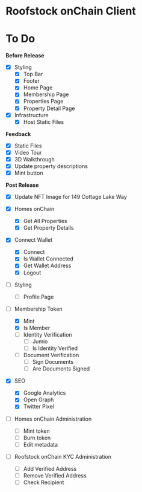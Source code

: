 # Roofstock onChain Client

# To Do

**Before Release**

- [x] Styling
  - [x] Top Bar
  - [x] Footer
  - [x] Home Page
  - [x] Membership Page
  - [x] Properties Page
  - [x] Property Detail Page
- [x] Infrastructure
  - [x] Host Static Files

**Feedback**

- [x] Static Files
- [x] Video Tour
- [x] 3D Walkthrough
- [x] Update property descriptions
- [x] Mint button

**Post Release**

- [x] Update NFT Image for 149 Cottage Lake Way

- [x] Homes onChain
  - [x] Get All Properties
  - [x] Get Property Details
- [x] Connect Wallet
  - [x] Connect
  - [x] Is Wallet Connected
  - [x] Get Wallet Address
  - [x] Logout
- [ ] Styling
  - [ ] Profile Page
- [ ] Membership Token
  - [x] Mint
  - [x] Is Member
  - [ ] Identity Verification
    - [ ] Jumio
    - [ ] Is Identity Verified
  - [ ] Document Verification
    - [ ] Sign Documents
    - [ ] Are Documents Signed
- [x] SEO
  - [x] Google Analytics
  - [x] Open Graph
  - [x] Twitter Pixel
- [ ] Homes onChain Administration
  - [ ] Mint token
  - [ ] Burn token
  - [ ] Edit metadata
- [ ] Roofstock onChain KYC Administration
  - [ ] Add Verified Address
  - [ ] Remove Verified Address
  - [ ] Check Recipient
